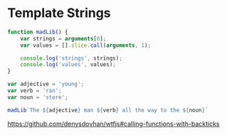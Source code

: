 # Template Strings


```javascript
function madLib() {
    var strings = arguments[0];
    var values = [].slice.call(arguments, 1);

    console.log('strings', strings);
    console.log('values', values);
}

var adjective = 'young';
var verb = 'ran';
var noun = 'store';

madLib`The ${adjective} man ${verb} all the way to the ${noun}`
```

https://github.com/denysdovhan/wtfjs#calling-functions-with-backticks